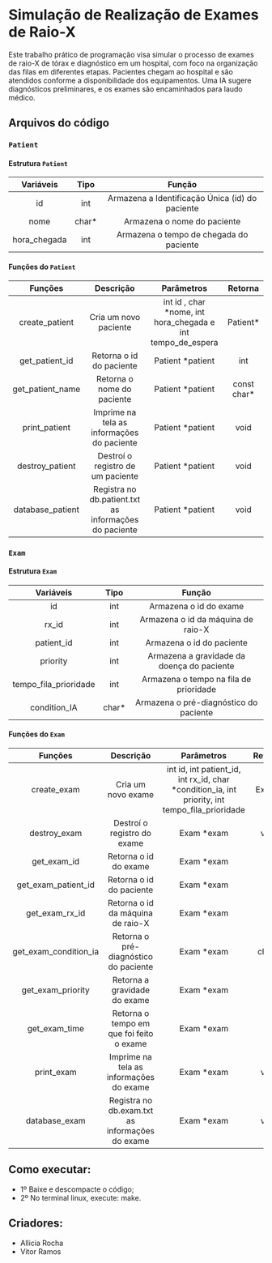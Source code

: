 # Simulação de Realização de Exames de Raio-X
Este trabalho prático de programação visa simular o processo de exames de raio-X de tórax e diagnóstico em um hospital, com foco na organização das filas em diferentes etapas. Pacientes chegam ao hospital e são atendidos conforme a disponibilidade dos equipamentos. Uma IA sugere diagnósticos preliminares, e os exames são encaminhados para laudo médico.

## Arquivos do código
### `Patient`
#### Estrutura `Patient`
| Variáveis | Tipo |Função |
| :---:        |     :---:      | :---: |
| id  | int | Armazena a Identificação Única (id) do paciente  |
| nome   | char* | Armazena o nome do paciente     |
| hora_chegada     | int      | Armazena o tempo de chegada do paciente      |

#### Funções do `Patient` 
| Funções | Descrição | Parâmetros | Retorna |
|:---:|:---:|:---:|:---:|
| create_patient | Cria um novo paciente | int id , char *nome, int hora_chegada e int tempo_de_espera| Patient* |
| get_patient_id | Retorna o id do paciente | Patient *patient | int |
| get_patient_name | Retorna o nome do paciente | Patient *patient | const char*  |
| print_patient | Imprime na tela as informações do paciente | Patient *patient | void |
| destroy_patient | Destroí o registro de um paciente | Patient *patient | void |
| database_patient | Registra no db.patient.txt as informações do paciente | Patient *patient | void |

### `Exam`
#### Estrutura `Exam`
| Variáveis | Tipo |Função |
| :---:        |     :---:      | :---: |
| id  | int | Armazena o id do exame  |
| rx_id   | int | Armazena o id da máquina de raio-X     |
| patient_id    | int | Armazena o id do paciente      |
| priority   | int | Armazena a gravidade da doença do paciente |
| tempo_fila_prioridade | int | Armazena o tempo na fila de prioridade |
| condition_IA    | char* | Armazena o pré-diagnóstico do paciente|

#### Funções do `Exam` 
| Funções | Descrição | Parâmetros | Retorna |
|:---:|:---:|:---:|:---:|
| create_exam | Cria um novo exame | int id, int patient_id, int rx_id, char *condition_ia, int priority, int tempo_fila_prioridade| Exam* |
| destroy_exam | Destroí o registro do exame | Exam *exam | void |
|  get_exam_id | Retorna o id do exame | Exam *exam | int |
|  get_exam_patient_id | Retorna o id do paciente | Exam *exam | int |
|  get_exam_rx_id | Retorna o id da máquina de raio-X | Exam *exam | int |
|  get_exam_condition_ia | Retorna o pré-diagnóstico do paciente | Exam *exam | char* |
|  get_exam_priority | Retorna a gravidade do exame | Exam *exam | int |
|  get_exam_time | Retorna o tempo em que foi feito o exame| Exam *exam | int |
|  print_exam | Imprime na tela as informações do exame | Exam *exam | void |
|  database_exam | Registra no db.exam.txt as informações do exame | Exam *exam | void |

## Como executar:
- 1º Baixe e descompacte o código;
- 2º No terminal linux, execute: make.
  
## Criadores:
- Allicia Rocha
- Vitor Ramos
